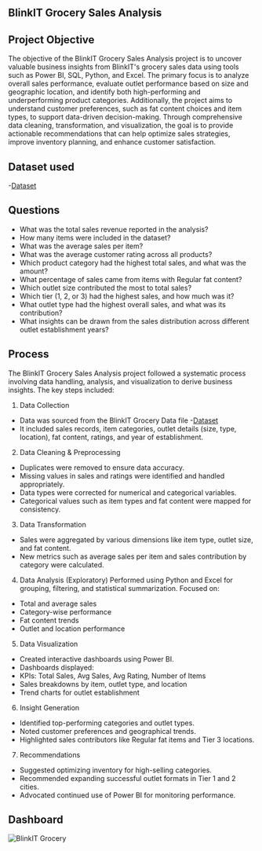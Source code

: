 ## BlinkIT Grocery Sales Analysis

## Project Objective
The objective of the BlinkIT Grocery Sales Analysis project is to uncover valuable business insights from BlinkIT's grocery sales data using tools such as Power BI, SQL, Python, and Excel. The primary focus is to analyze overall sales performance, evaluate outlet performance based on size and geographic location, and identify both high-performing and underperforming product categories. Additionally, the project aims to understand customer preferences, such as fat content choices and item types, to support data-driven decision-making. Through comprehensive data cleaning, transformation, and visualization, the goal is to provide actionable recommendations that can help optimize sales strategies, improve inventory planning, and enhance customer satisfaction.

## Dataset used
-<a href="https://github.com/Nikhil-29-11/BlinkIT-Grocery-Sales-Analysis---Project-Report/blob/main/BlinkIT%20Grocery%20Data.xlsx">Dataset</a>

## Questions 
- What was the total sales revenue reported in the analysis?
- How many items were included in the dataset?
- What was the average sales per item?
- What was the average customer rating across all products?
- Which product category had the highest total sales, and what was the amount?
- What percentage of sales came from items with Regular fat content?
- Which outlet size contributed the most to total sales?
- Which tier (1, 2, or 3) had the highest sales, and how much was it?
- What outlet type had the highest overall sales, and what was its contribution?
- What insights can be drawn from the sales distribution across different outlet establishment years?

## Process
The BlinkIT Grocery Sales Analysis project followed a systematic process involving data handling, analysis, and visualization to derive business insights. The key steps included:

1. Data Collection
- Data was sourced from the BlinkIT Grocery Data file -<a href="https://github.com/Nikhil-29-11/BlinkIT-Grocery-Sales-Analysis---Project-Report/blob/main/BlinkIT%20Grocery%20Data.xlsx">Dataset</a>
- It included sales records, item categories, outlet details (size, type, location), fat content, ratings, and year of establishment.

2. Data Cleaning & Preprocessing
- Duplicates were removed to ensure data accuracy.
- Missing values in sales and ratings were identified and handled appropriately.
- Data types were corrected for numerical and categorical variables.
- Categorical values such as item types and fat content were mapped for consistency.

3. Data Transformation
- Sales were aggregated by various dimensions like item type, outlet size, and fat content.
- New metrics such as average sales per item and sales contribution by category were calculated.

4. Data Analysis (Exploratory)
Performed using Python and Excel for grouping, filtering, and statistical summarization.
Focused on:
- Total and average sales
- Category-wise performance
- Fat content trends
- Outlet and location performance

5. Data Visualization
- Created interactive dashboards using Power BI.
- Dashboards displayed:
- KPIs: Total Sales, Avg Sales, Avg Rating, Number of Items
- Sales breakdowns by item, outlet type, and location
- Trend charts for outlet establishment

6. Insight Generation
- Identified top-performing categories and outlet types.
- Noted customer preferences and geographical trends.
- Highlighted sales contributors like Regular fat items and Tier 3 locations.

7. Recommendations
- Suggested optimizing inventory for high-selling categories.
- Recommended expanding successful outlet formats in Tier 1 and 2 cities.
- Advocated continued use of Power BI for monitoring performance.

## Dashboard

![BlinkIT Grocery]()
